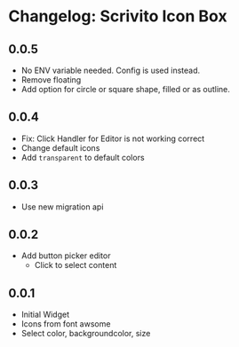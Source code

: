 # Changelog: Scrivito Icon Box

## 0.0.5

* No ENV variable needed. Config is used instead.
* Remove floating
* Add option for circle or square shape, filled or as outline.

## 0.0.4

* Fix: Click Handler for Editor is not working correct
* Change default icons
* Add `transparent` to default colors

## 0.0.3

* Use new migration api

## 0.0.2

* Add button picker editor
  * Click to select content

## 0.0.1

* Initial Widget
* Icons from font awsome
* Select color, backgroundcolor, size